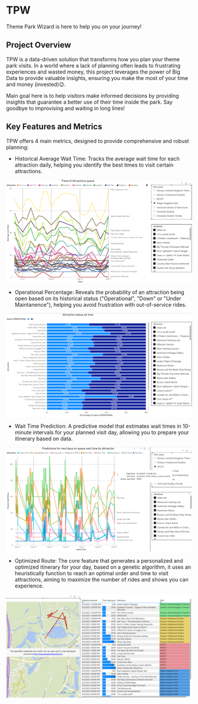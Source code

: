 # TPW
Theme Park Wizard is here to help you on your journey!

## Project Overview
TPW is a data-driven solution that transforms how you plan your theme park visits. In a world where a lack of planning often leads to frustrating experiences and wasted money, this project leverages the power of Big Data to provide valuable insights, ensuring you make the most of your time and money (invested)😉.

Main goal here is to help visitors make informed decisions by providing insights that guarantee a better use of their time inside the park. Say goodbye to improvising and waiting in long lines!

## Key Features and Metrics
TPW offers 4 main metrics, designed to provide comprehensive and robust planning:

- Historical Average Wait Time: Tracks the average wait time for each attraction daily, helping you identify the best times to visit certain attractions.

![Trend of Attractions AVG queue](assets/avg_queue.png)

- Operational Percentage: Reveals the probability of an attraction being open based on its historical status ("Operational", "Down" or "Under Maintanence"), helping you avoid frustration with out-of-service rides.

![Operational percentage](assets/operational_perc.png)

- Wait Time Prediction: A predictive model that estimates wait times in 10-minute intervals for your planned visit day, allowing you to prepare your itinerary based on data.

![Predicted queue times](assets/predicted.png)

- Optimized Route: The core feature that generates a personalized and optimized itinerary for your day, based on a genetic algorithm, it uses an heuristically function to reach an optimal order and time to visit attractions, aiming to maximize the number of rides and shows you can experience.

![Optimal route on predicted values](assets/optimal_route.png)
